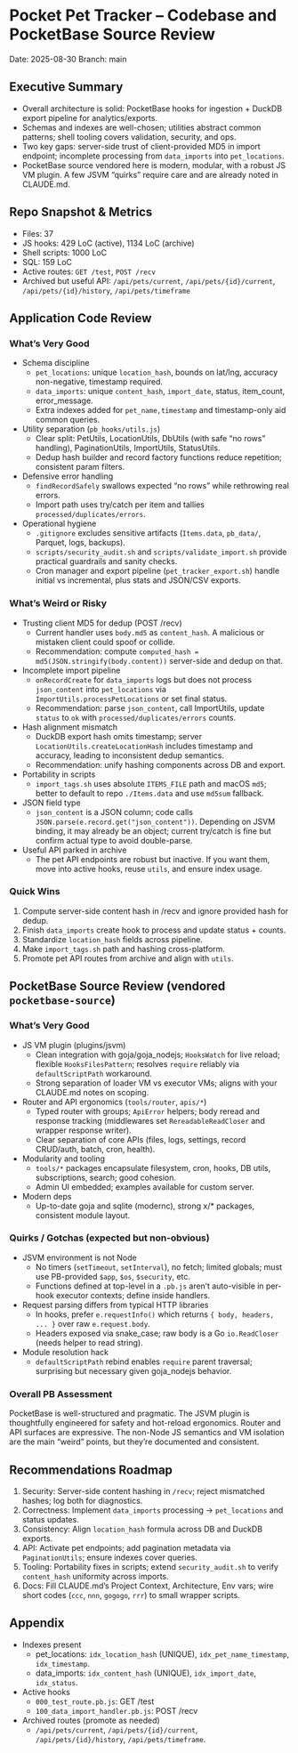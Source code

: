 # Pocket Pet Tracker – Codebase and PocketBase Source Review

Date: 2025-08-30
Branch: main

## Executive Summary
- Overall architecture is solid: PocketBase hooks for ingestion + DuckDB export pipeline for analytics/exports.
- Schemas and indexes are well-chosen; utilities abstract common patterns; shell tooling covers validation, security, and ops.
- Two key gaps: server-side trust of client-provided MD5 in import endpoint; incomplete processing from `data_imports` into `pet_locations`.
- PocketBase source vendored here is modern, modular, with a robust JS VM plugin. A few JSVM “quirks” require care and are already noted in CLAUDE.md.

## Repo Snapshot & Metrics
- Files: 37
- JS hooks: 429 LoC (active), 1134 LoC (archive)
- Shell scripts: 1000 LoC
- SQL: 159 LoC
- Active routes: `GET /test`, `POST /recv`
- Archived but useful API: `/api/pets/current`, `/api/pets/{id}/current`, `/api/pets/{id}/history`, `/api/pets/timeframe`

## Application Code Review

### What’s Very Good
- Schema discipline
  - `pet_locations`: unique `location_hash`, bounds on lat/lng, accuracy non-negative, timestamp required.
  - `data_imports`: unique `content_hash`, `import_date`, status, item_count, error_message.
  - Extra indexes added for `pet_name,timestamp` and timestamp-only aid common queries.
- Utility separation (`pb_hooks/utils.js`)
  - Clear split: PetUtils, LocationUtils, DbUtils (with safe “no rows” handling), PaginationUtils, ImportUtils, StatusUtils.
  - Dedup hash builder and record factory functions reduce repetition; consistent param filters.
- Defensive error handling
  - `findRecordSafely` swallows expected “no rows” while rethrowing real errors.
  - Import path uses try/catch per item and tallies `processed/duplicates/errors`.
- Operational hygiene
  - `.gitignore` excludes sensitive artifacts (`Items.data`, `pb_data/`, Parquet, logs, backups).
  - `scripts/security_audit.sh` and `scripts/validate_import.sh` provide practical guardrails and sanity checks.
  - Cron manager and export pipeline (`pet_tracker_export.sh`) handle initial vs incremental, plus stats and JSON/CSV exports.

### What’s Weird or Risky
- Trusting client MD5 for dedup (POST /recv)
  - Current handler uses `body.md5` as `content_hash`. A malicious or mistaken client could spoof or collide.
  - Recommendation: compute `computed_hash = md5(JSON.stringify(body.content))` server-side and dedup on that.
- Incomplete import pipeline
  - `onRecordCreate` for `data_imports` logs but does not process `json_content` into `pet_locations` via `ImportUtils.processPetLocations` or set final status.
  - Recommendation: parse `json_content`, call ImportUtils, update `status` to `ok` with `processed/duplicates/errors` counts.
- Hash alignment mismatch
  - DuckDB export hash omits timestamp; server `LocationUtils.createLocationHash` includes timestamp and accuracy, leading to inconsistent dedup semantics.
  - Recommendation: unify hashing components across DB and export.
- Portability in scripts
  - `import_tags.sh` uses absolute `ITEMS_FILE` path and macOS `md5`; better to default to repo `./Items.data` and use `md5sum` fallback.
- JSON field type
  - `json_content` is a JSON column; code calls `JSON.parse(e.record.get("json_content"))`. Depending on JSVM binding, it may already be an object; current try/catch is fine but confirm actual type to avoid double-parse.
- Useful API parked in archive
  - The pet API endpoints are robust but inactive. If you want them, move into active hooks, reuse `utils`, and ensure index usage.

### Quick Wins
1) Compute server-side content hash in /recv and ignore provided hash for dedup.
2) Finish `data_imports` create hook to process and update status + counts.
3) Standardize `location_hash` fields across pipeline.
4) Make `import_tags.sh` path and hashing cross-platform.
5) Promote pet API routes from archive and align with `utils`.

## PocketBase Source Review (vendored `pocketbase-source`)

### What’s Very Good
- JS VM plugin (plugins/jsvm)
  - Clean integration with goja/goja_nodejs; `HooksWatch` for live reload; flexible `HooksFilesPattern`; resolves `require` reliably via `defaultScriptPath` workaround.
  - Strong separation of loader VM vs executor VMs; aligns with your CLAUDE.md notes on scoping.
- Router and API ergonomics (`tools/router`, `apis/*`)
  - Typed router with groups; `ApiError` helpers; body reread and response tracking (middlewares set `RereadableReadCloser` and wrapper response writer).
  - Clear separation of core APIs (files, logs, settings, record CRUD/auth, batch, cron, health).
- Modularity and tooling
  - `tools/*` packages encapsulate filesystem, cron, hooks, DB utils, subscriptions, search; good cohesion.
  - Admin UI embedded; examples available for custom server.
- Modern deps
  - Up-to-date goja and sqlite (modernc), strong x/* packages, consistent module layout.

### Quirks / Gotchas (expected but non-obvious)
- JSVM environment is not Node
  - No timers (`setTimeout`, `setInterval`), no fetch; limited globals; must use PB-provided `$app`, `$os`, `$security`, etc.
  - Functions defined at top-level in a `.pb.js` aren’t auto-visible in per-hook executor contexts; define inside handlers.
- Request parsing differs from typical HTTP libraries
  - In hooks, prefer `e.requestInfo()` which returns `{ body, headers, ... }` over raw `e.request.body`.
  - Headers exposed via snake_case; raw body is a Go `io.ReadCloser` (needs helper to read string).
- Module resolution hack
  - `defaultScriptPath` rebind enables `require` parent traversal; surprising but necessary given goja_nodejs behavior.

### Overall PB Assessment
PocketBase is well-structured and pragmatic. The JSVM plugin is thoughtfully engineered for safety and hot-reload ergonomics. Router and API surfaces are expressive. The non-Node JS semantics and VM isolation are the main “weird” points, but they’re documented and consistent.

## Recommendations Roadmap
1. Security: Server-side content hashing in `/recv`; reject mismatched hashes; log both for diagnostics.
2. Correctness: Implement `data_imports` processing → `pet_locations` and status updates.
3. Consistency: Align `location_hash` formula across DB and DuckDB exports.
4. API: Activate pet endpoints; add pagination metadata via `PaginationUtils`; ensure indexes cover queries.
5. Tooling: Portability fixes in scripts; extend `security_audit.sh` to verify `content_hash` uniformity across imports.
6. Docs: Fill CLAUDE.md’s Project Context, Architecture, Env vars; wire short codes (`ccc`, `nnn`, `gogogo`, `rrr`) to small wrapper scripts.

## Appendix
- Indexes present
  - pet_locations: `idx_location_hash` (UNIQUE), `idx_pet_name_timestamp`, `idx_timestamp`.
  - data_imports: `idx_content_hash` (UNIQUE), `idx_import_date`, `idx_status`.
- Active hooks
  - `000_test_route.pb.js`: GET /test
  - `100_data_import_handler.pb.js`: POST /recv
- Archived routes (promote as needed)
  - `/api/pets/current`, `/api/pets/{id}/current`, `/api/pets/{id}/history`, `/api/pets/timeframe`.

